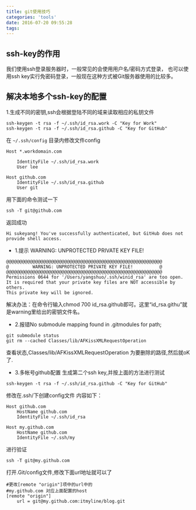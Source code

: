 ```yaml
---
title: git使用技巧
categories: 'tools'
date: 2016-07-20 09:55:28
tags:
---
```

## ssh-key的作用
我们使用ssh登录服务器时，一般常见的会使用用户名/密码方式登录，
也可以使用ssh key实行免密码登录，一般现在这种方式被Git服务器使用的比较多。
## 解决本地多个ssh-key的配置
1.生成不同的密钥,ssh会根据登陆不同的域来读取相应的私钥文件

```
ssh-keygen -t rsa -f ~/.ssh/id_rsa.work -C "Key for Work"  
ssh-keygen -t rsa -f ~/.ssh/id_rsa.github -C "Key for GitHub"  

```
在 `~/.ssh/config` 目录内修改文件config

```
Host *.workdomain.com   
  
    IdentityFile ~/.ssh/id_rsa.work  
    User lee  
   
Host github.com  
    IdentityFile ~/.ssh/id_rsa.github  
    User git  
```
用下面的命令测试一下

```
ssh -T git@github.com
```

返回成功

```
Hi sukeyang! You've successfully authenticated, but GitHub does not provide shell access.
```
* 1.提示 WARNING: UNPROTECTED PRIVATE KEY FILE!  

```
@@@@@@@@@@@@@@@@@@@@@@@@@@@@@@@@@@@@@@@@@@@@@@@@@@@@@@@@@@@
@         WARNING: UNPROTECTED PRIVATE KEY FILE!          @
@@@@@@@@@@@@@@@@@@@@@@@@@@@@@@@@@@@@@@@@@@@@@@@@@@@@@@@@@@@
Permissions 0644 for '/Users/yangshuo/.ssh/winid_rsa' are too open.
It is required that your private key files are NOT accessible by others.
This private key will be ignored.
```
解决办法：在命令行输入chmod 700 id_rsa.github即可。这里“id_rsa.githu”就是warning里给出的密钥文件名。
* 2.报错No submodule mapping found in .gitmodules for path;

```
git submodule status
git rm --cached Classes/lib/AFKissXMLRequestOperation
```
查看状态,Classes/lib/AFKissXMLRequestOperation
为要删除的路径,然后就oK了.
* 3.多帐号github配置
生成第二个ssh key,并按上面的方法进行测试

```
ssh-keygen -t rsa -f ~/.ssh/id_rsa.github -C "Key for GitHub"
```
修改在.ssh/下创建config文件 内容如下：

```
Host github.com  
    HostName github.com  
    IdentityFile ~/.ssh/id_rsa  
  
Host my.github.com  
    HostName github.com  
    IdentityFile ~/.ssh/my  
```
进行验证

```
ssh -T git@my.github.com
```
打开.Git/config文件,修改下面url地址就可以了

```
#更改[remote "origin"]项中的url中的  
#my.github.com 对应上面配置的host  
[remote "origin"]  
    url = git@my.github.com:itmyline/blog.git  
```